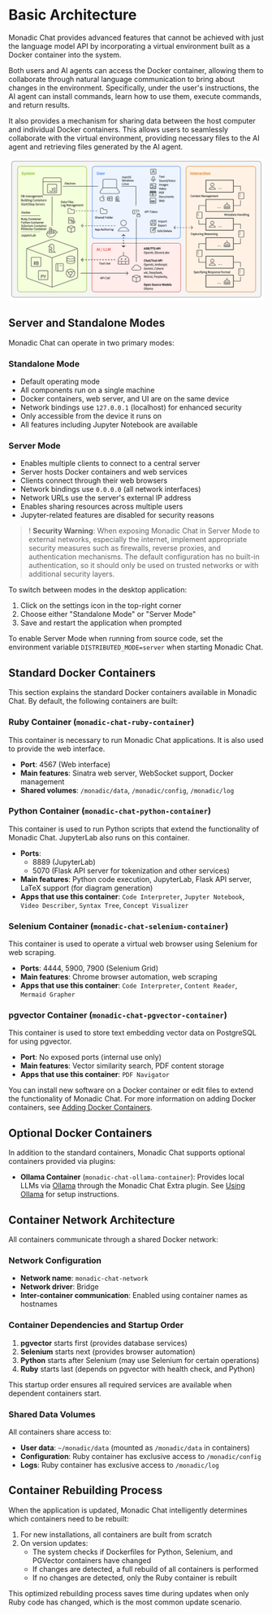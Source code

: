 # Basic Architecture

Monadic Chat provides advanced features that cannot be achieved with just the language model API by incorporating a virtual environment built as a Docker container into the system.

Both users and AI agents can access the Docker container, allowing them to collaborate through natural language communication to bring about changes in the environment. Specifically, under the user's instructions, the AI agent can install commands, learn how to use them, execute commands, and return results.

It also provides a mechanism for sharing data between the host computer and individual Docker containers. This allows users to seamlessly collaborate with the virtual environment, providing necessary files to the AI agent and retrieving files generated by the AI agent.

![Basic Architecture](../assets/images/basic-architecture.png ':size=800')

## Server and Standalone Modes

Monadic Chat can operate in two primary modes:

### Standalone Mode
- Default operating mode
- All components run on a single machine
- Docker containers, web server, and UI are on the same device
- Network bindings use `127.0.0.1` (localhost) for enhanced security
- Only accessible from the device it runs on
- All features including Jupyter Notebook are available

### Server Mode
- Enables multiple clients to connect to a central server
- Server hosts Docker containers and web services
- Clients connect through their web browsers
- Network bindings use `0.0.0.0` (all network interfaces)
- Network URLs use the server's external IP address
- Enables sharing resources across multiple users
- Jupyter-related features are disabled for security reasons

>! **Security Warning**: When exposing Monadic Chat in Server Mode to external networks, especially the internet, implement appropriate security measures such as firewalls, reverse proxies, and authentication mechanisms. The default configuration has no built-in authentication, so it should only be used on trusted networks or with additional security layers.

To switch between modes in the desktop application:

1. Click on the settings icon in the top-right corner
2. Choose either "Standalone Mode" or "Server Mode"
3. Save and restart the application when prompted

To enable Server Mode when running from source code, set the environment variable `DISTRIBUTED_MODE=server` when starting Monadic Chat.

## Standard Docker Containers

This section explains the standard Docker containers available in Monadic Chat. By default, the following containers are built:

### Ruby Container (`monadic-chat-ruby-container`)
This container is necessary to run Monadic Chat applications. It is also used to provide the web interface.
- **Port**: 4567 (Web interface)
- **Main features**: Sinatra web server, WebSocket support, Docker management
- **Shared volumes**: `/monadic/data`, `/monadic/config`, `/monadic/log`

### Python Container (`monadic-chat-python-container`)
This container is used to run Python scripts that extend the functionality of Monadic Chat. JupyterLab also runs on this container.
- **Ports**: 
  - 8889 (JupyterLab)
  - 5070 (Flask API server for tokenization and other services)
- **Main features**: Python code execution, JupyterLab, Flask API server, LaTeX support (for diagram generation)
- **Apps that use this container**: `Code Interpreter`, `Jupyter Notebook`, `Video Describer`, `Syntax Tree`, `Concept Visualizer`

### Selenium Container (`monadic-chat-selenium-container`)
This container is used to operate a virtual web browser using Selenium for web scraping.
- **Ports**: 4444, 5900, 7900 (Selenium Grid)
- **Main features**: Chrome browser automation, web scraping
- **Apps that use this container**: `Code Interpreter`, `Content Reader`, `Mermaid Grapher`

### pgvector Container (`monadic-chat-pgvector-container`)
This container is used to store text embedding vector data on PostgreSQL for using pgvector.
- **Port**: No exposed ports (internal use only)
- **Main features**: Vector similarity search, PDF content storage
- **Apps that use this container**: `PDF Navigator`


You can install new software on a Docker container or edit files to extend the functionality of Monadic Chat.
For more information on adding Docker containers, see [Adding Docker Containers](../advanced-topics/adding-containers.md).

## Optional Docker Containers

In addition to the standard containers, Monadic Chat supports optional containers provided via plugins:

- **Ollama Container** (`monadic-chat-ollama-container`): Provides local LLMs via [Ollama](https://ollama.com) through the Monadic Chat Extra plugin. See [Using Ollama](../advanced-topics/ollama.md) for setup instructions.

## Container Network Architecture

All containers communicate through a shared Docker network:

### Network Configuration
- **Network name**: `monadic-chat-network`
- **Network driver**: Bridge
- **Inter-container communication**: Enabled using container names as hostnames

### Container Dependencies and Startup Order
1. **pgvector** starts first (provides database services)
2. **Selenium** starts next (provides browser automation)
3. **Python** starts after Selenium (may use Selenium for certain operations)
4. **Ruby** starts last (depends on pgvector with health check, and Python)

This startup order ensures all required services are available when dependent containers start.

### Shared Data Volumes
All containers share access to:
- **User data**: `~/monadic/data` (mounted as `/monadic/data` in containers)
- **Configuration**: Ruby container has exclusive access to `/monadic/config`
- **Logs**: Ruby container has exclusive access to `/monadic/log`

## Container Rebuilding Process

When the application is updated, Monadic Chat intelligently determines which containers need to be rebuilt:

1. For new installations, all containers are built from scratch
2. On version updates:
   - The system checks if Dockerfiles for Python, Selenium, and PGVector containers have changed
   - If changes are detected, a full rebuild of all containers is performed
   - If no changes are detected, only the Ruby container is rebuilt

This optimized rebuilding process saves time during updates when only Ruby code has changed, which is the most common update scenario.